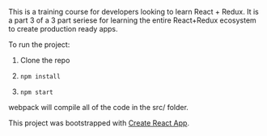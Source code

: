 This is a training course for developers looking to learn React + Redux. It is a part 3 of a 3 part seriese for learning the entire React+Redux ecosystem to create production ready apps.

To run the project:

1. Clone the repo

2. `npm install`

3. `npm start`

webpack will compile all of the code in the src/ folder.

This project was bootstrapped with [Create React App](https://github.com/facebookincubator/create-react-app).
